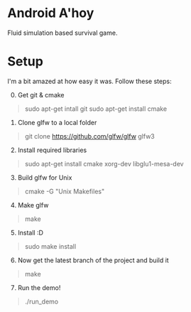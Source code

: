 # Android A'hoy
Fluid simulation based survival game.

# Setup
I'm a bit amazed at how easy it was. Follow these steps:

0. Get git & cmake
>  sudo apt-get intall git
>  sudo apt-get install cmake

1. Clone glfw to a local folder
>  git clone https://github.com/glfw/glfw glfw3

2. Install required libraries
>  sudo apt-get install cmake xorg-dev libglu1-mesa-dev

3. Build glfw for Unix
>  cmake -G "Unix Makefiles"

4. Make glfw
>  make

5. Install :D
>  sudo make install

6. Now get the latest branch of the project and build it
>  make

7. Run the demo!
>  ./run_demo
